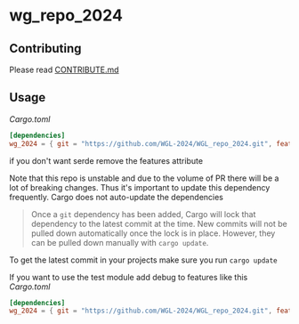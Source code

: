 # wg_repo_2024

## Contributing
Please read [CONTRIBUTE.md](CONTRIBUTE.md)

## Usage
_Cargo.toml_
```toml
[dependencies]
wg_2024 = { git = "https://github.com/WGL-2024/WGL_repo_2024.git", features = ["serialize"] }
```
if you don't want serde remove the features attribute

Note that this repo is unstable and due to the volume of PR there will be a lot of breaking changes.  Thus it's important to update this dependency frequently. Cargo does not auto-update the dependencies
> Once a `git` dependency has been added, Cargo will lock that dependency to the latest commit at the time. New commits will not be pulled down automatically once the lock is in place. However, they can be pulled down manually with `cargo update`.

To get the latest commit in your projects make sure you run `cargo update`

If you want to use the test module add debug to features like this
_Cargo.toml_
```toml
[dependencies]
wg_2024 = { git = "https://github.com/WGL-2024/WGL_repo_2024.git", features = ["debug"] }
```
